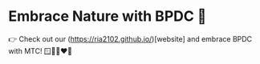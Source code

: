 # Embrace Nature with BPDC 🍃
👉 Check out our (https://ria2102.github.io/)[website]
and embrace BPDC with MTC! 🪟🖤🤍❤️💙
